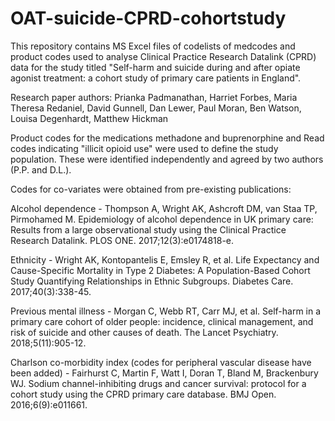 # OAT-suicide-CPRD-cohortstudy
This repository contains MS Excel files of codelists of medcodes and product codes used to analyse Clinical Practice Research Datalink (CPRD) data for the study titled "Self-harm and suicide during and after opiate agonist treatment: a cohort study of primary care patients in England".

Research paper authors: Prianka Padmanathan, Harriet Forbes, Maria Theresa Redaniel, David Gunnell, Dan Lewer, Paul Moran, Ben Watson, Louisa Degenhardt, Matthew Hickman

Product codes for the medications methadone and buprenorphine and Read codes indicating "illicit opioid use" were used to define the study population. These were identified independently and agreed by two authors (P.P. and D.L.). 

Codes for co-variates were obtained from pre-existing publications:

Alcohol dependence - Thompson A, Wright AK, Ashcroft DM, van Staa TP, Pirmohamed M. Epidemiology of alcohol dependence in UK primary care: Results from a large observational study using the Clinical Practice Research Datalink. PLOS ONE. 2017;12(3):e0174818-e.

Ethnicity - Wright AK, Kontopantelis E, Emsley R, et al. Life Expectancy and Cause-Specific Mortality in Type 2 Diabetes: A Population-Based Cohort Study Quantifying Relationships in Ethnic Subgroups. Diabetes Care. 2017;40(3):338-45.

Previous mental illness - Morgan C, Webb RT, Carr MJ, et al. Self-harm in a primary care cohort of older people: incidence, clinical management, and risk of suicide and other causes of death. The Lancet Psychiatry. 2018;5(11):905-12.

Charlson co-morbidity index (codes for peripheral vascular disease have been added) - Fairhurst C, Martin F, Watt I, Doran T, Bland M, Brackenbury WJ. Sodium channel-inhibiting drugs and cancer survival: protocol for a cohort study using the CPRD primary care database. BMJ Open. 2016;6(9):e011661.

